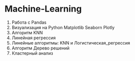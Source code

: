 # Machine-Learning

1. Работа с Pandas
2. Визуализация на Python Matplotlib Seaborn Plotly
3. Алгоритм KNN
4. Линейная регрессия
5. Линейные алгоритмы: KNN и Логистическая_регрессия
6. Алгоритм Дерево решений
7. Кластерный анализ
